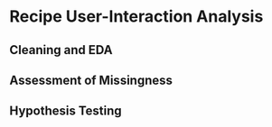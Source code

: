 # Recipe User-Interaction Analysis

## Cleaning and EDA


## Assessment of Missingness


## Hypothesis Testing